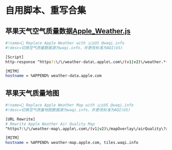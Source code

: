 # 自用脚本、重写合集
## 苹果天气空气质量数据[Apple_Weather.js](https://raw.githubusercontent.com/ventusyu/ventus/main/Script/Apple_Weather.js)  
  ```bash
  #!name= Replace Apple Weather with 🇺🇸US @waqi.info
  #!desc=切换空气质量数据源为waqi.info，并更改标准为AQI(US)
  
  [Script]
  http-response ^https?:\/\/weather-data\.apple\.com\/(v1|v2)\/weather.*(?!dataSets=forecastNextHour)(include=.*air_quality.*|dataSets=.*airQuality.*).*(country=[A-Z]{2})?.* script-path=https://raw.githubusercontent.com/ventusyu/ventus/main/Script/Apple_Weather.js, requires-body=true, tag=Apple_Weather
  
  [MITM]
  hostname = %APPEND% weather-data.apple.com
  ```
## 苹果天气质量地图
  ```bash
  #!name= Replace Apple Weather Map with 🇺🇸US @waqi.info
  #!desc=切换空气质量地图数据源为waqi.info，并更改标准为AQI(US)

  [URL Rewrite]
  # Rewrite Apple Weather Air Quality Map
  ^https?:\/\/weather-map\.apple\.com\/(v1|v2)\/mapOverlay\/airQuality\?x=(-?\d+)&y=(-?\d+)&z=(-?\d+).*(country=CN)?.* https://tiles.waqi.info/tiles/usepa-aqi/$4/$2/$3.png?&scale=2&country=US&colorFormat=agr header

  [MITM]
  hostname = %APPEND% weather-map.apple.com, tiles.waqi.info
